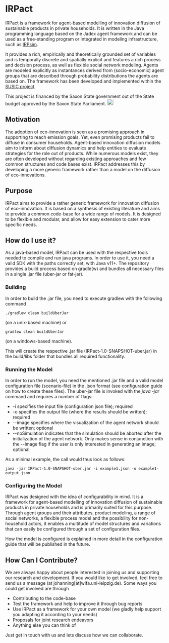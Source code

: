 # IRPact
IRPact is a framework for agent-based modelling of innovation diffusion of sustainable products in private households. It is written in the Java programming language based on the Jadex agent framework and can be used as a free-standing program or integrated in modeling infrastructure, such as [IRPsim](https://irpsim.uni-leipzig.de/artifacts/ui-client-irpact-develop/#!/models/modelDefinition/3).

It provides a rich, empirically and theoretically grounded set of variables and is temporally discrete and spatially explicit and features a rich process and decision process, as well as flexible social network modeling. Agents are modeled explicitly as instantances derived from (socio-economic) agent groups that are described through probability distributions the agents are based on. The framework has been developed and implemented within the [SUSIC project](https://www.wifa.uni-leipzig.de/institut-fuer-infrastruktur-und-ressourcenmanagement/professuren/professur-fuer-energiemanagement-und-nachhaltigkeit/forschung/susic/).

This project is financed by the Saxon State government out of the State budget approved by the Saxon State Parliament.  <img src="https://user-images.githubusercontent.com/3297034/133747545-013bf555-44b5-4b26-b2fa-06a29c1a2b92.gif" width="20">


## Motivation 
The adoption of eco-innovation is seen as a promising approach in supporting to reach emission goals. Yet, even promising products fail to diffuse in consumer households. Agent-based innovation diffusion models aim to inform about diffusion dynamics and help entities to evaluate strategies for the role out of products. While numerous models exist, they are often developed without regarding existing approaches and few common structures and code bases exist. IRPact addresses this by developing a more generic framework rather than a model on the diffusion of eco-innovations.

## Purpose
IRPact aims to provide a rather generic framework for innovation diffusion of eco-innovation. It is based on a synthesis of existing literature and aims to provide a common code-base for a wide range of models. It is designed to be flexible and modular, and allow for easy extension to cater more specific needs.

## How do I use it?
As a java-based model, IRPact can be used with the respective tools needed to compile and run java programs.
In order to use it, you need a valid SDK with the paths correctly set, with Java v11+.
The repository provides a build process based on gradle(w) and bundles all necessary files in a single .jar file (uber-jar or fat-jar).

### Building

In order to build the .jar file, you need to execute gradlew with the following command
```
./gradlew clean buildUberJar
```
(on a unix-based machine) or
```
gradlew clean buildUberJar
```
(on a windows-based machine).

This will create the respective .jar file (IRPact-1.0-SNAPSHOT-uber.jar) in the build/libs folder that bundles all required functionality.

### Running the Model
In order to run the model, you need the mentioned .jar file and a valid model configuration file (scenario-file) in the .json format (see configuration guide on how to create these files). 
The uber-jar file is invoked with the _java -jar_ command and requires a number of flags:
* -i specifies the input file (configuration json file); required
* -o specifies the output file (where the results should be written); required
* --image specifies where the visualization of the agent network should be written; optional
* --noSimulation indicates that the simulation should be aborted after the initialization of the agent network. Only makes sense in conjunction with the --image flag if the user is only interested in generating an image; optional

As a minimal example, the call would thus look as follows:
```
java -jar IRPact-1.0-SNAPSHOT-uber.jar -i example1.json -o example1-output.json
```

### Configuring the Model

IRPact was designed with the idea of configurability in mind. It is a framework for agent-based modelling of innovation diffusion of sustainable products in private households and is primarily suited for this purpose. Through agent groups and their attributes, product modeling, a range of social networks, a flexible process model and the possibility for non-household actors, it enables a multitude of model structures and variations that can easily be configured through a set of configuration files. 

How the model is configured is explained in more detail in the configuration guide that will be published in the future.

## How Can I Contribute?
We are always happy about people interested in joining us and supporting our research and development. If you would like to get involved, feel free to send us a message (at johanning[at]wifa.uni-leipzig.de). Some ways you could get involved are through

* Contributing to the code-base
* Test the framework and help to improve it through bug reports
* Use IRPact as a framework for your own model (we gladly help support you adapting it according to your needs)
* Proposals for joint research endeavors
* Anything else you can think of

Just get in touch with us and lets discuss how we can collaborate.
